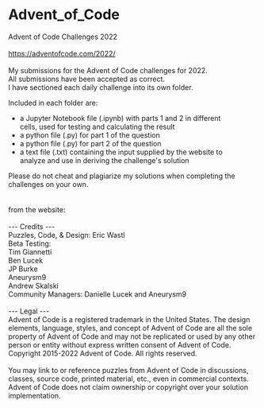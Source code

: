 # Advent_of_Code<br />
Advent of Code Challenges 2022<br />
<br />
https://adventofcode.com/2022/<br />
<br />
My submissions for the Advent of Code challenges for 2022.<br />
All submissions have been accepted as correct.<br />
I have sectioned each daily challenge into its own folder.<br />

Included in each folder are:<br />
- a Jupyter Notebook file (.ipynb) with parts 1 and 2 in different <br />
  cells, used for testing and calculating the result<br />
- a python file (.py) for part 1 of the question<br />
- a python file (.py) for part 2 of the question<br />
- a text file (.txt) containing the input supplied by the website to <br />
  analyze and use in deriving the challenge's solution<br />

Please do not cheat and plagiarize my solutions when completing the <br />
challenges on your own. <br />
<br />
<br />
from the website:<br />
<br />
--- Credits ---<br />
Puzzles, Code, & Design: Eric Wastl<br />
Beta Testing:<br />
Tim Giannetti<br />
Ben Lucek<br />
JP Burke<br />
Aneurysm9<br />
Andrew Skalski<br />
Community Managers: Danielle Lucek and Aneurysm9<br />
<br />
--- Legal ---<br />
Advent of Code is a registered trademark in the United States. The design <br />
elements, language, styles, and concept of Advent of Code are all the sole <br />
property of Advent of Code and may not be replicated or used by any other <br />
person or entity without express written consent of Advent of Code. <br />
Copyright 2015-2022 Advent of Code. All rights reserved.<br />
<br />
You may link to or reference puzzles from Advent of Code in discussions, <br />
classes, source code, printed material, etc., even in commercial contexts. <br />
Advent of Code does not claim ownership or copyright over your solution <br />
implementation.<br />
